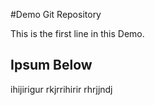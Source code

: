 #Demo Git Repository

This is the first line in this Demo.

## Ipsum Below


ihijirigur rkjrrihirir rhrjjndj
